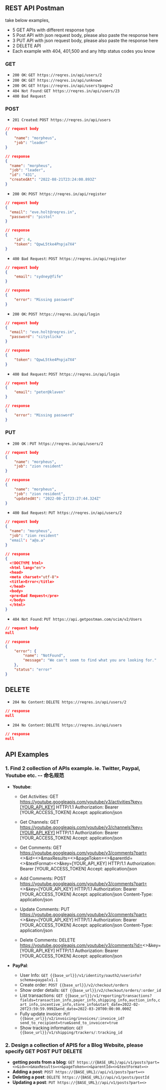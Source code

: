 ## REST API Postman

take below examples,

- 5 GET APIs with different response type
- 5 Post API with json request body, please also paste the response here
- 3 PUT API with json request body, please also paste the response here
- 2 DELETE API
- Each example with 404, 401,500 and any http status codes you know

### GET

- `200 OK`: `GET https://reqres.in/api/users/2`
- `200 OK`: `GET https://reqres.in/api/unknown`
- `200 OK`: `GET https://reqres.in/api/users?page=2`
- `404 Not Found`: `GET https://reqres.in/api/users/23`
- `400 Bad Request`

### POST

- `201 Created`: `POST https://reqres.in/api/users`

```json
// request body
{
    "name": "morpheus",
    "job": "leader"
}

// response
{
  "name": "morpheus",
  "job": "leader",
  "id": "431",
  "createdAt": "2022-08-21T23:24:00.893Z"
}
```

- `200 OK`: `POST https://reqres.in/api/register`

```json
// request body
{
  "email": "eve.holt@reqres.in",
  "password": "pistol"
}

// response
{
    "id": 4,
    "token": "QpwL5tke4Pnpja7X4"
}
```

- `400 Bad Request`: `POST https://reqres.in/api/register`

```json
// request body
{
    "email": "sydney@fife"
}

// response
{
    "error": "Missing password"
}

```

- `200 OK`: `POST https://reqres.in/api/login`

```json
// request body
{
  "email": "eve.holt@reqres.in",
  "password": "cityslicka"
}

// response
{
    "token": "QpwL5tke4Pnpja7X4"
}
```

- `400 Bad Request`: `POST https://reqres.in/api/login`

```json
// request body
{
    "email": "peter@klaven"
}

// response
{
    "error": "Missing password"
}

```

### PUT

- `200 OK` : `PUT https://reqres.in/api/users/2`

```json
// request body
{
    "name": "morpheus",
    "job": "zion resident"
}

// response
{
    "name": "morpheus",
    "job": "zion resident",
    "updatedAt": "2022-08-21T23:27:44.324Z"
}

```

- `400 Bad Request`: `PUT https://reqres.in/api/users/2`

```json
// request body
{
  "name": "morpheus",
  "job": "zion resident"
  "email": "a@a.a"
}

// response
{
  <!DOCTYPE html>
  <html lang="en">
  <head>
  <meta charset="utf-8">
  <title>Error</title>
  </head>
  <body>
  <pre>Bad Request</pre>
  </body>
  </html>
}

```


- `404 Not Found`: `PUT https://api.getpostman.com/scim/v2/Users`

```json
// request body
null

// response
{
    "error": {
        "name": "NotFound",
        "message": "We can't seem to find what you are looking for."
    },
    "status": "error"
}

```

## DELETE

- `204 No Content`: `DELETE https://reqres.in/api/users/2`

```json
// response
null
```

- `204 No Content`: `DELETE https://reqres.in/api/users`

```json
// response
null
```

## API Examples

### 1. Find 2 collection of APIs example. ie. Twitter, Paypal, Youtube etc. -- 命名规范

- **Youtube**: 

    - Get Activities: GET https://youtube.googleapis.com/youtube/v3/activities?key=[YOUR_API_KEY] HTTP/1.1
    Authorization: Bearer [YOUR_ACCESS_TOKEN]
    Accept: application/json
  
    - Get Channels: GET https://youtube.googleapis.com/youtube/v3/channels?key=[YOUR_API_KEY] HTTP/1.1
    Authorization: Bearer [YOUR_ACCESS_TOKEN]
    Accept: application/json

    - Get Comments: GET https://youtube.googleapis.com/youtube/v3/comments?part=<>&id=<>&maxResults=<>&pageToken=<>&parentId=<>&textFormat=<>&key=[YOUR_API_KEY] HTTP/1.1
    Authorization: Bearer [YOUR_ACCESS_TOKEN]
    Accept: application/json

    - Add Comments: POST https://youtube.googleapis.com/youtube/v3/comments?part=<>&key=[YOUR_API_KEY] HTTP/1.1
    Authorization: Bearer [YOUR_ACCESS_TOKEN]
    Accept: application/json
    Content-Type: application/json

    - Update Comments: PUT https://youtube.googleapis.com/youtube/v3/comments?part=<>&key=[YOUR_API_KEY] HTTP/1.1
    Authorization: Bearer [YOUR_ACCESS_TOKEN]
    Accept: application/json
    Content-Type: application/json
    
    - Delete Comments: DELETE https://youtube.googleapis.com/youtube/v3/comments?id=<>&key=[YOUR_API_KEY] HTTP/1.1
    Authorization: Bearer [YOUR_ACCESS_TOKEN]
    Accept: application/json

- **PayPal**: 
    - User Info: `GET {{base_url}}/v1/identity/oauth2/userinfo?schema=paypalv1.1`
    - Create order: `POST {{base_url}}/v2/checkout/orders`
    - Show order details: `GET {{base_url}}/v2/checkout/orders/:order_id`
    - List transactions: `GET {{base_url}}/v1/reporting/transactions?fields=transaction_info,payer_info,shipping_info,auction_info,cart_info,incentive_info,store_info&start_date=2022-02-20T23:59:59.999Z&end_date=2022-03-20T00:00:00.000Z`
    - Fully update invoice: `PUT {{base_url}}/v2/invoicing/invoices/:invoice_id?send_to_recipient=true&send_to_invoicer=true`
    - Show tracking information: `GET {{base_url}}/v1/shipping/trackers/:tracking_id`

### 2. Design a collection of APIS for a Blog Website, please specify GET POST PUT DELETE

- **getting posts from a blog**: `GET https://{BASE_URL}/api/v1/posts?part=<>&id=<>&maxResults=<>&pageToken=<>&parentId=<>&textFormat=<>`
- **Adding a post**: `POST https://{BASE_URL}//api/v1/posts?part=<>`
- **Deleting a post**: `DELETE https://{BASE_URL}//api/v1/posts/postId`
- **Updating a post**: `PUT https://{BASE_URL}//api/v1/posts?part=<>`
